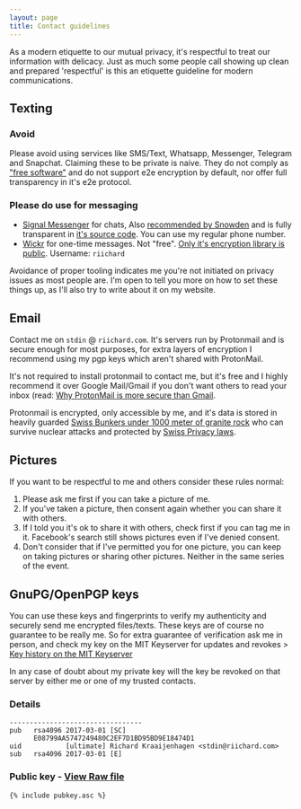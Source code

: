 ```yaml
---
layout: page
title: Contact guidelines
---
```


As a modern etiquette to our mutual privacy, it's respectful to treat our
information with delicacy. Just as much some people call showing up clean and
prepared 'respectful' is this an etiquette guideline for modern communications.

## Texting

### Avoid
Please avoid using services like SMS/Text, Whatsapp, Messenger, Telegram and Snapchat.
Claiming these to be private is naive. They do not comply as ["free
software"](https://www.fsf.org/about/) and do not support e2e encryption by
default, nor offer full transparency in it's e2e protocol.

### Please do use for messaging

- [Signal Messenger](https://www.signal.org/) for chats, Also [recommended by
    Snowden](https://twitter.com/Snowden/status/661313394906161152) and is fully transparent in [it's source
    code](https://github.com/whispersystems). You can use my
    regular phone number.
- [Wickr](https://www.wickr.com/) for one-time messages. Not "free". [Only it's encryption
    library is public](https://github.com/WickrInc/wickr-crypto-c). Username: `riichard`

Avoidance of proper tooling indicates me you're not initiated on privacy
issues as most people are. I'm open to tell you more on how to set these things
up, as I'll also try to write about it on my website.

## Email

Contact me on `stdin` @ `riichard.com`. It's servers run by Protonmail and is
secure enough for most purposes, for extra layers of encryption I recommend
using my pgp keys which aren't shared with ProtonMail.

It's not required to install protonmail to contact me, but it's free and I
highly recommend it over Google Mail/Gmail if you don't want others to read
your inbox (read: [Why ProtonMail is more secure than Gmail](https://protonmail.com/blog/protonmail-vs-gmail-security/).

Protonmail is encrypted, only accessible by me, and it's data is stored in
heavily guarded [Swiss Bunkers under 1000 meter of granite rock](https://protonmail.com/security-details) who can survive nuclear attacks and protected by [Swiss Privacy laws](https://protonmail.com/blog/switzerland/).

## Pictures

If you want to be respectful to me and others consider these rules normal:

1. Please ask me first if you can take a picture of me.
2. If you've taken a picture, then consent again whether you can share it with others.
3. If I told you it's ok to share it with others, check first if you can tag me in it. Facebook's search still shows pictures even if I've denied consent.
4. Don't consider that if I've permitted you for one picture, you can keep on taking pictures or sharing other pictures. Neither in the same series of the event.

## GnuPG/OpenPGP keys

You can use these keys and fingerprints to verify my authenticity and securely
send me encrypted files/texts. These keys are of course no guarantee to be
really me. So for extra guarantee of verification ask me in person, and check
my key on the MIT Keyserver for updates and revokes > [Key history on the MIT Keyserver](http://pgp.mit.edu/pks/lookup?search=riichard.com&op=index)

In any case of doubt about my private key will the key be revoked on that server by either me or one
of my trusted contacts.

### Details

```
---------------------------------
pub   rsa4096 2017-03-01 [SC]
      E08799AA5747249480C2EF7D1BD95BD9E18474D1
uid           [ultimate] Richard Kraaijenhagen <stdin@riichard.com>
sub   rsa4096 2017-03-01 [E]
```

### Public key -  [View Raw file](/pubkey.acs)

```
{% include pubkey.asc %}
```
